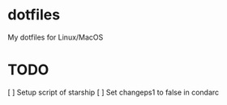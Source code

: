 # dotfiles
My dotfiles for Linux/MacOS

# TODO
[ ] Setup script of starship
[ ] Set changeps1 to false in condarc
